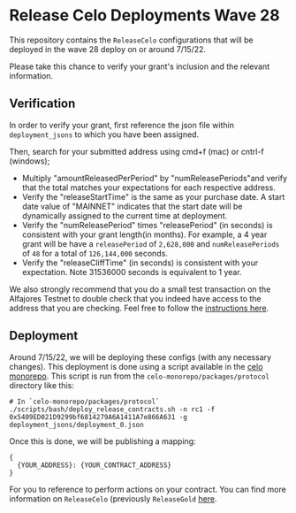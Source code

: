 # Release Celo Deployments Wave 28

This repository contains the `ReleaseCelo` configurations that will be deployed in the wave 28 deploy on or around 7/15/22.

Please take this chance to verify your grant's inclusion and the relevant information.

## Verification

In order to verify your grant, first reference the json file within `deployment_jsons` to which you have been assigned.

Then, search for your submitted address using cmd+f (mac) or cntrl-f (windows);
* Multiply "amountReleasedPerPeriod" by "numReleasePeriods"and verify that the total matches your expectations for each respective address.
* Verify the "releaseStartTime" is the same as your purchase date. A start date value of "MAINNET" indicates that the start date will be dynamically assigned to the current time at deployment.
* Verify the "numReleasePeriod" times "releasePeriod" (in seconds) is consistent with your grant length(in months). For example, a 4 year grant will be have a `releasePeriod` of `2,628,000` and `numReleasePeriods` of `48` for a total of `126,144,000` seconds.
* Verify the "releaseCliffTime" (in seconds) is consistent with your expectation. Note 31536000 seconds is equivalent to 1 year.

We also strongly recommend that you do a small test transaction on the Alfajores Testnet to double check that you indeed have access to the address that you are checking. Feel free to follow the [instructions here](https://docs.celo.org/operations-manual/summary/ledger#performing-a-test-transaction).

## Deployment

Around 7/15/22, we will be deploying these configs (with any necessary changes). This deployment is done using a script available in the [celo monorepo](https://github.com/celo-org/celo-monorepo/blob/master/packages/protocol/scripts/bash/deploy_release_contracts.sh). This script is run from the `celo-monorepo/packages/protocol` directory like this:

```
# In `celo-monorepo/packages/protocol`
./scripts/bash/deploy_release_contracts.sh -n rc1 -f 0x5409ED021D9299bf6814279A6A1411A7e866A631 -g deployment_jsons/deployment_0.json
```

Once this is done, we will be publishing a mapping:

```
{
  {YOUR_ADDRESS}: {YOUR_CONTRACT_ADDRESS}
}
```

For you to reference to perform actions on your contract. You can find more information on `ReleaseCelo` (previously `ReleaseGold` [here](https://docs.celo.org/celo-gold-holder-guide/release-gold).
